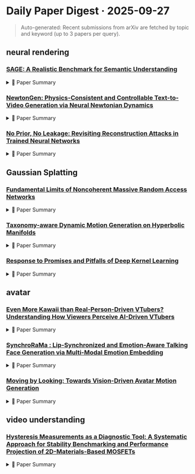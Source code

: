 # Daily Paper Digest · 2025-09-27
> Auto-generated: Recent submissions from arXiv are fetched by topic and keyword (up to 3 papers per query).

## neural rendering

### [SAGE: A Realistic Benchmark for Semantic Understanding](http://arxiv.org/pdf/2509.21310v1)


<!--break-out-of-list-->
<details markdown="1">
<summary>📄 Paper Summary </summary>

### 1. Task / Problem
- Retrieval Robustness

### 2. Motivation & Gaps
- Traditional retrieval evaluation assumes pristine textual conditions, yet real-world document corpora invariably contain OCR errors, typographical mistakes, formatting inconsistencies, and potentially malicious perturbations.

- **Related work challenges:**
  - MTEB: Primarily assesses performance under ideal conditions and focuses narrowly on retrieval tasks.
  - BEIR: Misses critical aspects of semantic robustness and human alignment.
  - Traditional benchmarks for text embeddings: Assume clean corpora and do not account for real-world text corruptions.
  - Existing similarity metrics: Fail to capture nuanced performance differences across various tasks.
  - N/A: N/A
  - Learning to summarize from human feedback: Existing methods often lack the ability to incorporate nuanced human preferences effectively.
  - Thakur et al. (BEIR Benchmark): Zero-shot evaluation of information retrieval models.
  - OpenAI's human feedback dataset: Capturing different aspects of how humans evaluate text similarity and quality.
  - Embedding models: Brittleness observed in embedding models when confronted with character-level variations.
  - N/A: N/A
  - Adversarial augmentation methodology: Assessing retrieval robustness against textual corruptions.

### 3. Core Idea
- To evaluate similarity metrics' effectiveness when confronted with textual corruptions encountered in practical deployment environments.

### 4. Method
- **Pipeline**: Generate adversarially augmented corpora through systematic perturbation of original documents.
- **Architecture / Loss / Training**: The architecture employs a loss function that incorporates human feedback ratings.
- **Complexity / Resources**: Corpus size increases by a factor of 19 due to 18 perturbed versions per original document.

### 5. Experiments
- **Datasets & Metrics**: Utilized the complete BEIR benchmark comprising 18 standardized retrieval datasets across 9 IR task types.
- **Baselines**: BM25, BM25 Score, BM25 score, Cosine Similarity, Existing summarization models, Jaccard Similarity, Jaccard similarity, Levenshtein Ratio, N/A, NDCG@10, OpenAI’s text-embedding-3-large, ROUGE Score, ROUGE score, Random selection of summaries
- **Main Results**: NDCG@10 scores computed for both original and augmented corpora.
- **Ablations**: Ablation studies indicate the importance of human feedback in the training process.
- **Limitations / Stress Tests**: The method may struggle with highly technical or domain-specific texts.

### 6. Takeaways
- **Pros**: Comprehensive evaluation of semantic understanding., Identifies critical trade-offs in model performance., Provides a more realistic assessment of model robustness.
- **Cons**: No single model excels across all evaluation dimensions., Some models demonstrate brittleness under certain tasks., Current benchmarks do not capture all necessary aspects of semantic understanding.
- **Future Work**: Further refinement of evaluation metrics., Exploration of additional challenging scenarios., Integration of human feedback in model training.

</details>

### [NewtonGen: Physics-Consistent and Controllable Text-to-Video Generation via Neural Newtonian Dynamics](http://arxiv.org/pdf/2509.21309v1)


<!--break-out-of-list-->
<details markdown="1">
<summary>📄 Paper Summary </summary>

### 1. Task / Problem
- Modeling and forecasting Newtonian motion using Neural ODEs

### 2. Motivation & Gaps
- The need for a unified framework to learn the underlying dynamics of various systems rather than just fitting simple kinematics.

- **Related work challenges:**
  - Ho et al. (2020); Song et al. (2021); Ramesh et al. (2021); Rombach et al. (2022): Models produce visually appealing frames but struggle with physically plausible motion.
  - Kang et al. (2025); Li et al. (2025a); Chefer et al. (2025): Current models only learn the distribution of visual appearances without understanding physical laws.
  - PhysGen (Liu et al., 2024): Requires predefined physical simulation parameters that do not generalize well.
  - PhysT2V (Xue et al., 2025): Assumes existing models can perform physical reasoning, which they struggle with in challenging scenarios.
  - Various encoder-decoder methods: Designed for single types of simple dynamical systems, making them difficult to generalize.
  - Go-with-the-Flow: Struggles with handling deformations, rotations, or more complex motions.
  - ControlNet: Typically encodes trajectories or bounding boxes but may not effectively manage complex dynamics.
  - Physics-Clean Datasets: High-quality datasets of physical dynamics are still lacking.
  - SORA: Limited physical consistency in generated videos.
  - Veo3: Inability to accurately reflect physical parameters.
  - CogVideoX-5B: Challenges in maintaining realistic motion trajectories.
  - VideoPhy: Evaluating physical commonsense for video generation: Lack of physical consistency in generated videos.
  - End-to-end differentiable physics for learning and control: Difficulty in modeling complex multi-object interactions.
  - Stable video diffusion: Scaling latent video diffusion models to large datasets: Inability to effectively handle noisy data.
  - Denoising diffusion probabilistic models: Lack of physical realism in generated videos.
  - Video diffusion models: Inadequate evaluation frameworks for assessing physical accuracy.
  - Neural implicit representations for physical parameter inference: Challenges in inferring physical parameters accurately from video data.
  - Visual interaction networks: Learning a physics simulator from video: Limited ability to generalize across different physical scenarios.
  - Galileo: Perceiving physical object properties by integrating a physics engine with deep learning: Difficulty in accurately predicting object interactions in complex environments.
  - Learning to see physics via visual de-animation: Challenges in maintaining physical realism in generated animations.
  - Previous motion modeling techniques: Inability to capture complex nonlinear dynamics effectively.
  - N/A: N/A
  - Traditional neural networks for trajectory prediction: They only fit simple kinematics and do not learn the underlying dynamics.
  - Existing physical dynamics equations: They are often insufficient for capturing complex real-world motions.
  - Other motion control models: They struggle with tasks involving deformation or rotation.

### 3. Core Idea
- Using Neural ODEs (NND) to learn the dynamics of motion from video data, providing a framework that can handle complex physical interactions.

### 4. Method
- **Pipeline**: NND learns dynamics from video data and uses optical flow control for video generation.
- **Architecture / Loss / Training**: Lightweight three-layer MLP trained in latent space.
- **Complexity / Resources**: Real-time or faster inference speeds.

### 5. Experiments
- **Datasets & Metrics**: The experiments utilize generated videos of different motion types and evaluate them using the Physical Invariance Score (PIS).
- **Baselines**: CogVideoX-5B, ControlNet, Denoising diffusion probabilistic models, DiT by Peebles & Xie (2023), Existing text-to-video generation models, Galileo, Go-with-the-Flow, Learning to see physics via visual de-animation, N/A, Neural implicit representations, Other motion control models, Other motion-controlled video generation models, Other neural network approaches, Ours, PhysT2V, SORA, Sora, Sora OpenAI (2024b), Traditional neural networks, Traditional physics-based models, Veo3, Video diffusion models, Visual interaction networks, Wan2.2
- **Main Results**: NND can independently predict the physical states of multiple objects and generate corresponding motions.
- **Ablations**: Ablation studies show the impact of the residual MLP on improving prediction accuracy.
- **Limitations / Stress Tests**: NND does not currently support event-based dynamics like collisions or explosions.

### 6. Takeaways
- **Pros**: Enables physically consistent video synthesis., Allows for interpretable, white-box control over generated motion., Efficiently learns latent dynamics from a small amount of physics-clean data.
- **Cons**: Still relies on a pre-trained video generator., May require significant manual effort for physical simulation.
- **Future Work**: Explore further integration of physical laws into generative models., Investigate scalability of the approach to more complex dynamics.

</details>

### [No Prior, No Leakage: Revisiting Reconstruction Attacks in Trained Neural Networks](http://arxiv.org/pdf/2509.21296v1)


<!--break-out-of-list-->
<details markdown="1">
<summary>📄 Paper Summary </summary>

### 1. Task / Problem
- Analyzing the effectiveness of reconstruction attacks on neural networks

### 2. Motivation & Gaps
- The paper investigates the reliability of reconstruction attacks on neural networks, emphasizing the importance of prior knowledge for successful reconstructions.

- **Related work challenges:**
  - Haim et al. [15]: The attack's success relies on restrictive assumptions, limiting practical applicability.
  - Smorodinsky et al. [27]: Provided guarantees on reconstruction attacks that are based on univariate data distribution.
  - Haim et al. [15]: Unclear why optimization problem converges to actual training samples without prior knowledge.
  - Loo et al. [21]: Theoretical guarantees established under unrealistic settings.
  - [26]: Reconstruction attacks are sensitive to initialization, making verification difficult.
  - Haim et al. [15]: The original work's framework differs slightly from the practical setting, necessitating a new definition and analysis.
  - N/A: N/A
  - Haim et al. [15]: Ensuring solutions remain within the domain of natural images during reconstruction.
  - Differentially private empirical risk minimization: N/A
  - The Algorithmic Foundations of Differential Privacy: N/A
  - Calibrating noise to sensitivity in private data analysis: N/A
  - Sparse subspace clustering: Algorithm, theory, and applications: N/A
  - Privacy leakage on dnns: A survey of model inversion attacks and defenses: N/A
  - Inverting gradients-how easy is it to break privacy in federated learning?: N/A
  - Reconstructing training data from trained neural networks: N/A
  - Model inversion attacks against collaborative inference: N/A
  - Deep models under the gan: information leakage from collaborative deep learning: N/A
  - Evaluating gradient inversion attacks and defenses in federated learning: N/A
  - Directional convergence and alignment in deep learning: N/A
  - The composition theorem for differential privacy: N/A
  - Understanding reconstruction attacks with the neural tangent kernel and dataset distillation: N/A
  - Gradient descent maximizes the margin of homogeneous neural networks: N/A
  - Scalable extraction of training data from (production) language models: N/A
  - Adarankgrad: Adaptive gradient-rank and moments for memory-efficient llms training and fine-tuning: N/A
  - Sumo: Subspace-aware moment-orthogonalization for accelerating memory-efficient llm training: N/A
  - Training data reconstruction: Privacy due to uncertainty?: N/A
  - Provable privacy attacks on trained shallow neural networks: N/A
  - Diffusion art or digital forgery? investigating data replication in diffusion models: N/A
  - Defending against data reconstruction attacks in federated learning: An information theory approach: N/A
  - Support-vector networks: N/A
  - Attention is all you need: N/A
  - Fishing for user data in large-batch federated learning via gradient magnification: N/A
  - Galore: Memory-efficient llm training by gradient low-rank projection: N/A
  - Deep leakage from gradients: N/A
  - N/A: N/A
  - N/A: N/A

### 3. Core Idea
- Reconstruction attacks are generally unreliable without prior knowledge, and shifting the training set can mitigate privacy risks.

### 4. Method
- **Pipeline**: Synthetic training samples were generated and a 2-layer ReLU network was trained to assess reconstruction quality.
- **Architecture / Loss / Training**: A 3-layer architecture was trained on CIFAR with shifted training samples to evaluate the impact of prior knowledge.
- **Complexity / Resources**: Training involved 500K epochs with a focus on minimizing reconstruction loss without additional regularization.

### 5. Experiments
- **Datasets & Metrics**: CIFAR dataset was used, with metrics based on the average distance of reconstructions to the actual training set.
- **Baselines**: Haim et al. [15], Loo et al. [21], N/A
- **Main Results**: Reconstruction quality deteriorated significantly as the attacker's prior knowledge weakened.
- **Ablations**: Experiments demonstrated the effect of varying initialization radii on reconstruction success.
- **Limitations / Stress Tests**: The proposed defenses do not provably prevent reconstruction, leaving room for potential information leakage.

### 6. Takeaways
- **Pros**: Provides a rigorous theoretical foundation for understanding reconstruction attacks., Identifies conditions under which existing reconstruction methods fail., Demonstrates that extensive training can enhance privacy.
- **Cons**: Theoretical results rely on specific assumptions that may not hold in all scenarios., Empirical results may not cover all possible attack vectors., Limited exploration of alternative methods for reconstruction attacks.
- **Future Work**: Investigate additional conditions that could enhance the reliability of reconstruction attacks., Explore the implications of these findings on model training practices., Develop methods to further mitigate the risks of data leakage in neural networks.

</details>

## Gaussian Splatting

### [Fundamental Limits of Noncoherent Massive Random Access Networks](http://arxiv.org/pdf/2509.21300v1)


<!--break-out-of-list-->
<details markdown="1">
<summary>📄 Paper Summary </summary>

### 1. Task / Problem
- Analyze capacity bounds based on fading variances and user activity

### 2. Motivation & Gaps
- The paper investigates how the decay of fading variances affects capacity in interference-limited networks, particularly focusing on the impact of user activity.

- **Related work challenges:**
  - Lozano, Heath, and Andrews (2013): The saturation regime in interference-limited networks cannot be avoided by random user activity or by using channel inputs beyond the scale family.
  - Polyansky (2019): Inter-user interference becomes critical due to the large number of potentially transmitting devices in unsourced random access scenarios.
  - Lozano, Heath, and Andrews (2013): Modeling the wireless network as a MIMO block-fading channel with bounded capacity under Gaussian inputs.
  - Various studies on massive random access: Assuming a fixed number of bits transmitted by each user, leading to vanishing transmission rates as blocklength increases.
  - N/A: Characterizing achievable rates in large networks is unfeasible.
  - Previous studies on channel capacity: Limited understanding of how user cooperation and variance decay affect capacity.
  - Lozano, Heath, and Andrews [35]: The channel capacity is bounded in the SNR under certain conditions.
  - Lozano, Heath, and Andrews model: Combining random user activity with an infinite number of interferers.
  - Lozano, Heath, and Andrews [35]: Their analysis requires restrictive constraints on channel inputs, which may not apply to bursty signaling strategies.
  - [19]: Assumes equal fading variances for all interferers, which may not hold in all spatial models.
  - [39, Th. 4.3]: Shows that the rate achievable by any scale family of input distributions is bounded in transmit power.
  - N/A: N/A
  - N/A: N/A
  - N/A: N/A
  - N/A: N/A
  - Wireless networks of bounded capacity: N/A
  - Bursty wireless networks of bounded capacity: N/A
  - 6G: The personal tactile internet—and open questions for information theory: N/A
  - 6G and beyond: The future of wireless communications systems: N/A
  - 6G wireless communications networks: A comprehensive survey: N/A
  - QoS aware resource allocation for coexistence mechanisms between eMBB and URLLC: N/A
  - Interference management in femtocells: N/A
  - Grant-free random access in machine-type communication: Approaches and challenges: N/A
  - Unsourced random access: A recent paradigm for massive connectivity: N/A
  - A perspective on massive random-access: N/A
  - Gaussian interference channel capacity to within one bit: N/A
  - Interference alignment and degrees of freedom of the k-user interference channel: N/A
  - Opportunistic exploitation of bandwidth resources through reinforcement learning: N/A
  - Opportunistic interference management: N/A
  - Bursty interference channel with feedback: N/A
  - Capacity of Gaussian many-access channels: N/A
  - Improved bounds on Gaussian MAC and sparse regression via Gaussian inequalities: N/A
  - Scaling laws for Gaussian random many-access channels: N/A
  - Unsourced multiple access with random user activity: N/A
  - Many-user multiple access with random user activity: N/A
  - Fundamental limits of many-user MAC with finite payloads and fading: N/A
  - Energy efficient coded random access for the wireless uplink: N/A
  - Unsourced random access in mimo quasi-static rayleigh fading channels: Finite blocklength and scaling law analyses: N/A
  - Low complexity schemes for the random access gaussian channel: N/A
  - A user-independent successive interference cancellation based coding scheme for the unsourced random access Gaussian channel: N/A
  - SPARCs for unsourced random access: N/A
  - A coded compressed sensing scheme for unsourced multiple access: N/A
  - Unsourced random access with coded compressed sensing: Integrating amp and belief propagation: N/A
  - Sparcs for unsourced random access: N/A
  - Unsourced random access with coded compressed sensing: Integrating amp and belief propagation: N/A
  - Near-optimal coding for many-user multiple access channels: N/A
  - Fundamental limits of cooperation: N/A
  - Analysis of path loss propagation models in mobile communication: N/A
  - Capacity bounds via duality with applications to multiple-antenna systems on flat-fading channels: N/A
  - On multipath fading channels at high-SNR: N/A
  - On the high-SNR capacity of noncoherent networks: N/A

### 3. Core Idea
- The paper presents bounds on capacity that depend on the decay rates of fading variances, showing that capacity can be bounded or unbounded based on these rates and user activity patterns.

### 4. Method
- **Pipeline**: The analysis involves defining J-interfering cells and deriving upper bounds on mutual information using differential entropies and variational bounds.
- **Architecture / Loss / Training**: N/A
- **Complexity / Resources**: N/A

### 5. Experiments
- **Datasets & Metrics**: Theoretical analysis based on mathematical modeling rather than empirical datasets.
- **Baselines**: Existing models of noncoherent wireless networks, Fading channel models, Free-space path loss model, Gaussian channel models, Gaussian codebooks, Interference channel models, N/A, Okumura-Hata model, Previous channel capacity models, Previous works on capacity bounds in interference-limited networks
- **Main Results**: Capacity is bounded in transmit power when fading variances decay at an exponential rate or slower; unbounded capacity is achievable under certain conditions.
- **Ablations**: N/A
- **Limitations / Stress Tests**: The analysis does not cover all possible decay patterns of fading variances.

### 6. Takeaways
- **Pros**: Provides a comprehensive analysis of capacity limits in massive random access networks., Identifies critical factors affecting network performance, such as fading coefficients and user activity., Offers insights into managing inter-user interference in future wireless networks.
- **Cons**: Assumes users draw codebooks from the same distribution, which may not reflect real-world scenarios., Does not address practical implementation challenges of the proposed theoretical models., Limited exploration of alternative access strategies beyond random access.
- **Future Work**: Investigate practical implementations of the theoretical findings in real-world networks., Explore alternative coding strategies to mitigate interference in massive access scenarios., Study the impact of user mobility on network capacity and performance.

</details>

### [Taxonomy-aware Dynamic Motion Generation on Hyperbolic Manifolds](http://arxiv.org/pdf/2509.21281v1)


<!--break-out-of-list-->
<details markdown="1">
<summary>📄 Paper Summary </summary>

### 1. Task / Problem
- Dynamic Motion Generation

### 2. Motivation & Gaps
- The paper addresses the challenge of generating physically-consistent motions that adhere to the hierarchical structure of human movements.

- **Related work challenges:**
  - Gaussian Process Latent Variable Model (GPLVM): Did not directly leverage the hierarchical nature of taxonomies.
  - Gaussian Process Hyperbolic Latent Variable Model (GPHLVM): While it preserves hierarchical structure, it can generate physically impractical motions due to data-sparse regions.
  - Probabilistic n-gram language models: Struggled to capture the continuous nature of movement and overlooked the hierarchical structure.
  - Gaussian Process Dynamical Model (GPDM): Does not incorporate hyperbolic geometry in latent space.
  - Gaussian Process Latent Variable Model (GPLVM): Fails to model temporal dynamics effectively.
  - GPLVM: Incorporating graph structure into latent space while preserving distances.
  - GPDM: Adapting mean prediction methods to hyperbolic settings.
  - Hyperbolic Kernels: Accurately capturing the geometry of hyperbolic space.
  - Gaussian distribution methods: Mean is analytically intractable in hyperbolic WGD.
  - Conditional optimization approaches: Inability to specify desired goal points for latent trajectories.
  - Geodesics computation: Risk of traversing low data density regions.
  - GPLVM: Inability to capture the taxonomy structure effectively.
  - GPHLVM: Limited smoothness in latent trajectories.
  - GPDM: Does not preserve hierarchical structure.
  - N/A: N/A

### 3. Core Idea
- Three forms of inductive biases are essential to learn taxonomy-aware dynamically-consistent latent spaces.

### 4. Method
- **Pipeline**: The model uses a combination of hyperbolic geometry and dynamics priors to generate motion trajectories.
- **Architecture / Loss / Training**: The model incorporates a loss function that emphasizes taxonomy preservation and smooth trajectory generation.
- **Complexity / Resources**: The model requires significant computational resources for training due to the complexity of hyperbolic geometry.

### 5. Experiments
- **Datasets & Metrics**: The evaluation is conducted on a dataset of hand motions, using metrics such as stress, mean squared jerk (MSJ), and mean squared error (MSE).
- **Baselines**: Euclidean Gaussian Processes, GPDM, GPHLVM, GPLVM, Gaussian Process Dynamical Model (GPDM), Gaussian Process Hyperbolic Latent Variable Model (GPHLVM), N/A, Standard GPLVM
- **Main Results**: Trajectories obtained as geodesics on the pullback metric of the learned model produced low-uncertainty, physically-consistent motions that capture hierarchical structure and temporal dynamics of the motion data.
- **Ablations**: Ablation studies indicate the importance of each inductive bias in the model's performance.
- **Limitations / Stress Tests**: The model struggles with data-sparse regions, leading to high uncertainty in motion predictions.

### 6. Takeaways
- **Pros**: Preserves hierarchical structure of motions., Ensures physical consistency in generated motions., Generates novel motion sequences that comply with taxonomy.
- **Cons**: Can produce physically impractical motions in data-sparse regions., Complexity in integrating taxonomy-aware inductive biases.
- **Future Work**: Explore further improvements in physical consistency., Investigate additional taxonomies for motion generation.

</details>

### [Response to Promises and Pitfalls of Deep Kernel Learning](http://arxiv.org/pdf/2509.21228v1)


<!--break-out-of-list-->
<details markdown="1">
<summary>📄 Paper Summary </summary>

### 1. Task / Problem
- Critique and clarification of arguments in Deep Kernel Learning

### 2. Motivation & Gaps
- The paper discusses the misalignment of marginal likelihood with generalization in deep kernel learning (DKL) and proposes maximizing a conditional log marginal likelihood (CLML) to improve performance.

- **Related work challenges:**
  - Promises and Pitfalls of Deep Kernel Learning (Ober et al., 2021): Argues that deep kernel learning can overfit the marginal likelihood objective function, leading to poor predictive performance.
  - Lotfi et al. (2022): Overfitting due to lack of uncertainty representation.
  - Ober et al. (2021): Underfitting due to certain parameter settings leading to poor generalization.
  - Deep kernel learning: N/A
  - Stochastic variational deep kernel learning: N/A
  - Few-shot adaptation for manipulating granular materials under domain shift: N/A

### 3. Core Idea
- Maximizing a conditional log marginal likelihood (CLML) can improve the performance of deep kernel learning (DKL) over traditional marginal likelihood optimization.

### 4. Method
- **Pipeline**: Deep Kernel Learning integrates neural networks with Gaussian processes to enhance flexibility and uncertainty representation.
- **Architecture / Loss / Training**: The method involves various estimation approaches including pre-training, warm-start optimization, and end-to-end training.
- **Complexity / Resources**: The preferred estimation approach depends on the architecture, application, and data.

### 5. Experiments
- **Datasets & Metrics**: N/A
- **Baselines**: DKL, Deep Kernel Learning, Gaussian processes, LML, N/A
- **Main Results**: CLML improves performance on problems with smaller datasets.
- **Ablations**: N/A
- **Limitations / Stress Tests**: N/A

### 6. Takeaways
- **Pros**: Deep Kernel Learning provides a scalable mechanism for transforming inputs., It combines the strengths of Gaussian processes and neural networks., Offers compelling practical performance across various applications.
- **Cons**: Potential for overfitting as noted by Ober et al. (2021)., Complexity in estimation due to many parameters., Dependence on architecture and data can complicate results.
- **Future Work**: Further exploration of the balance between data fit and complexity., Investigate the implications of reparametrization in different contexts., Develop more robust methods to prevent overfitting in deep kernel learning.

</details>

## avatar

### [Even More Kawaii than Real-Person-Driven VTubers? Understanding How Viewers Perceive AI-Driven VTubers](http://arxiv.org/pdf/2509.20817v1)


<!--break-out-of-list-->
<details markdown="1">
<summary>📄 Paper Summary </summary>

### 1. Task / Problem
- Understanding viewer perceptions of AI-driven VTubers

### 2. Motivation & Gaps
- The study investigates viewer beliefs and concerns regarding AI-driven VTubers compared to real-person-driven VTubers.

- **Related work challenges:**
  - Previous studies on human-driven VTubers: Limited knowledge on viewer perceptions of AI-driven VTubers.
  - Previous studies on human-driven VTubers: Limited insights into the unique characteristics and audience perceptions of AI-driven VTubers.
  - Research on VTubers' viewer motivations: Understanding how AI-driven VTubers alter viewer experience and engagement.
  - Studies on VTuber's virtual persona: Determining the consistency and evolution of AI-driven VTubers' personas.
  - Concerns about the Nakanohito model: Identifying viewer opinions on AI potentially replacing the Nakanohito role.
  - Nakanohito in human-driven VTubers: Unclear viewer perceptions of the developer's role in AI-driven VTubers
  - Previous studies on VTuber culture: Limited understanding of AI-driven VTubers' appeal compared to human VTubers.
  - Research on human-driven VTuber ecosystems: Understanding the role of community in the success of AI-driven VTubers.
  - Previous studies on VTuber personas: Limited understanding of how community lore influences AI persona perception.
  - Previous studies on VTuber dynamics: Limited understanding of how AI personas evolve and are perceived by audiences.
  - Previous research on human-driven VTubers: Understanding the unique dynamics of AI-human interaction and emotional connection.
  - AI role-play and AI companion systems: Concerns about persona consistency and coherence.
  - Neuro-sama community analysis: Understanding the role of a non-human generative agent in participatory culture.
  - SCP Foundation: Decentralized authorship and community consensus in lore creation.
  - N/A: N/A
  - N/A: N/A
  - Previous studies on VTubers: Limited understanding of viewer perceptions and the role of AI in VTuber interactions.
  - Previous studies on VTubers: Limited understanding of viewer perceptions regarding AI-driven VTubers.
  - Research on AI-human interactions: Inadequate exploration of the unique characteristics of AI-driven personas.
  - Previous studies on VTubers: Limited understanding of viewer perceptions and the impact of AI on VTuber personas.
  - N/A: N/A

### 3. Core Idea
- Viewers have specific concerns about the roles and control of AI-driven VTubers, particularly regarding management and technical aspects.

### 4. Method
- **Pipeline**: Topic modeling using data from YouTube and Reddit.
- **Architecture / Loss / Training**: The model employs Qwen2.5-VL-72B with recommended hyperparameters.
- **Complexity / Resources**: Multiple instances are deployed locally using vLLM.

### 5. Experiments
- **Datasets & Metrics**: YouTube and Reddit data were used to analyze viewer concerns and perceptions.
- **Baselines**: Human streamers, Human-driven VTubers, N/A, Previous AI-driven VTuber studies, Previous research on human-driven VTubers, Traditional AI applications, Traditional VTuber analysis, Traditional VTuber persona studies, Traditional VTubers, Traditional content creation models, Traditional human VTubers, Traditional streaming content, Viewer engagement metrics
- **Main Results**: Key topics identified include technical control, management of events, and relationships with other VTubers.
- **Ablations**: N/A
- **Limitations / Stress Tests**: Focused on a single English-speaking case study.

### 6. Takeaways
- **Pros**: Continuous operation without human constraints, Reduced risk of personal scandals, Potentially more cost-effective to operate
- **Cons**: Concerns about authenticity and emotional depth, Risk of generating unpredictable or inappropriate content, Potential hindrance to forming deep parasocial bonds
- **Future Work**: Further research on viewer motivations and expectations, Exploration of AI VTuber persona construction and evolution, Understanding opinions and concerns surrounding AI as Nakanohito

</details>

### [SynchroRaMa : Lip-Synchronized and Emotion-Aware Talking Face Generation via Multi-Modal Emotion Embedding](http://arxiv.org/pdf/2509.19965v1)


<!--break-out-of-list-->
<details markdown="1">
<summary>📄 Paper Summary </summary>

### 1. Task / Problem
- Video Generation

### 2. Motivation & Gaps
- The paper addresses the challenge of generating high-quality, lip-synchronized talking face videos by integrating multi-modal emotional nuances with audio-driven motion modules.

- **Related work challenges:**
  - Hallo: Maintaining appearance consistency while aligning audio and visual features.
  - V ASA-1: Operating in a disentangled latent space for precise and expressive facial animations.
  - AniTalker: N/A
  - Hallo: Maintaining appearance consistency while aligning audio and visual features.
  - V ASA-1: Enabling precise and expressive facial animations in a disentangled latent space.
  - AniTalker: Capturing a wide range of facial dynamics including subtle expressions and head movements.
  - Emotion-english-distilroberta: Limited ability to capture emotional nuances from single modalities.
  - Wav2Vec 2.0: Background music interference in audio feature extraction.
  - Denoising UNet: Maintaining temporal coherence and emotional expressiveness in generated videos.
  - Hallo: Produces artifacts in some frames.
  - Echomimic: Exhibits inconsistent motion and unnatural lip movements.
  - VExpress: Fails to maintain identity and introduces excessive motion.
  - Aniportrait: Struggles with lip sync accuracy.
  - Echomimic: Lifelike audio-driven portrait animations through editable landmark conditions: Limited ability to generate full-body talking videos.
  - Videollama 2: Advancing spatial-temporal modeling and audio understanding in video-llms: Performance on languages other than English needs evaluation.
  - Hallo3: Highly dynamic and realistic portrait image animation with diffusion transformer networks: Inconsistent facial attributes and artifacts in generated videos.
  - N/A: N/A

### 3. Core Idea
- The proposed framework effectively integrates multi-modal emotional nuances with audio-driven motion modules to generate high-quality, lip-synchronized talking face videos.

### 4. Method
- **Pipeline**: The method involves conditioning the model on visual and textual information to enhance video quality and lip synchronization.
- **Architecture / Loss / Training**: The model incorporates various loss functions including emo loss and AU loss to improve emotional expressiveness and realism.
- **Complexity / Resources**: The model is trained mainly on portrait images and requires significant computational resources for training.

### 5. Experiments
- **Datasets & Metrics**: The experiments utilize various datasets and metrics including FVD, Sync scores, PSNR, SSIM, and LPIPS to evaluate performance.
- **Baselines**: Aniportrait, Echomimic, Hallo, N/A, Previous talking face generation methods, Standard diffusion models, State-of-the-art methods, VExpress, w/ A2M module, w/ multi-modal emotion embedding, w/ textual integration, w/o A2M module, w/o multi-modal emotion embedding, w/o textual integration
- **Main Results**: The proposed method outperforms state-of-the-art methods in terms of video quality, naturalness, and motion consistency.
- **Ablations**: Ablation studies demonstrate the importance of the A2M module, textual integration, and emotion embedding in enhancing video quality.
- **Limitations / Stress Tests**: The model currently cannot generate full-body talking videos and its performance on non-English languages is untested.

### 6. Takeaways
- **Pros**: Achieves higher subjective ratings in overall naturalness., Demonstrates motion diversity., Exhibits video smoothness.
- **Cons**: Relies on a single reference image which may not capture dynamic changes., Potential limitations in output diversity due to Gaussian prior in VAE., Complexity in integrating multiple modalities may increase computational resources.
- **Future Work**: Explore further enhancements in emotional expressiveness., Investigate additional modalities for input., Improve real-time performance.

</details>

### [Moving by Looking: Towards Vision-Driven Avatar Motion Generation](http://arxiv.org/pdf/2509.19259v1)


<!--break-out-of-list-->
<details markdown="1">
<summary>📄 Paper Summary </summary>

### 1. Task / Problem
- Scene Navigation and Goal Discovery

### 2. Motivation & Gaps
- Current avatar motion generation methods lack human-like sensors, which are crucial for realistic motion.

- **Related work challenges:**
  - Existing human motion generation systems: They typically use abstract representations for perception, lacking human-like vision.
  - Datasets with isolated human motion: They do not provide context of a scene or lack scale.
  - Reinforcement Learning methods: They face challenges in mapping visual inputs to actions while generating natural human motion.
  - Previous methods using precomputed waypoints: These methods often require manual intervention and lack realism in motion generation.
  - Reinforcement learning approaches: High-dimensional action spaces complicate reward function construction and can lead to unnatural motion.
  - Existing sensor-based methods: They often rely on oracle information or sparse sensing, lacking a realistic connection to human-like perception.
  - Text-to-motion approaches: Lack of semantic control and reliance on user input.
  - EgoGen: EgoGen requires the exact location of the goal and uses a complex reward structure to ensure realistic motion.
  - EgoGen: Limited to known goals and does not utilize egocentric vision effectively.
  - 3D-MEM: Does not address the lack of memory in avatar navigation.
  - Vision-Language Models: Need for integration into avatar motion generation for improved performance.
  - Resolving 3D human pose ambiguities with 3D scene constraints: N/A
  - Stochastic scene-aware motion prediction: N/A
  - Autonomous Character-Scene Interaction Synthesis from Text Instruction: N/A
  - Scaling Up Dynamic Human-Scene Interaction Modeling: N/A
  - EgoGen: An Egocentric Synthetic Data Generator: N/A
  - AMASS: Archive of motion capture as surface shapes: N/A
  - Expressive body capture: 3D hands, face, and body from a single image: N/A
  - Adversarial motion priors for stylized physics-based character control: N/A
  - Generating diverse human motions from textual descriptions: N/A
  - BABEL: Bodies, action and behavior with english labels: N/A
  - Neural state machine for character-scene interactions: N/A
  - The replica dataset: A digital replica of indoor spaces: N/A
  - GRAB: A dataset of whole-body human grasping of objects: N/A
  - Unified physics-based character control through masked motion inpainting: N/A
  - Human motion diffusion model: N/A
  - Closing the loop between simulation and diffusion for multi-task character control: N/A
  - Putting human motion generation in context: N/A
  - Adversarial learning for modeling human motion: N/A
  - Language-conditioned human motion generation in 3d scenes: N/A
  - 3d scene memory for embodied exploration and reasoning: N/A
  - Unified physics-based motion control via scalable discrete representations: N/A
  - Human-aware 3D scene generation: N/A
  - Scene-aware semantic navigation with instruction-guided control: N/A
  - The wanderings of odysseus in 3D scenes: N/A
  - A Diffusion-Based Autoregressive Motion Model for Real-Time Text-Driven Motion Control: N/A
  - Synthesizing diverse human motions in 3d indoor scenes: N/A

### 3. Core Idea
- CLOPS integrates egocentric vision into avatar motion generation, allowing for effective navigation and goal discovery.

### 4. Method
- **Pipeline**: Decouples motion skill learning from visual sensing, using reinforcement learning to map visual inputs to motion commands.
- **Architecture / Loss / Training**: Utilizes a Q-learning policy for motion control based on visual input.
- **Complexity / Resources**: Requires significant computational resources for training and testing across multiple scenes.

### 5. Experiments
- **Datasets & Metrics**: Trained on five different scenes (S1 to S5) with metrics including Success Rate and Collision Rate.
- **Baselines**: CLOPS (only Vision), CLOPS+ (known Goal), Data-driven methods, EgoGen, End-to-end RL methods, Existing human motion generation systems, Existing text-to-motion approaches, N/A, Other autonomous navigation methods, Previous motion generation methods, Reinforcement learning-based motion controllers
- **Main Results**: CLOPS outperforms EgoGen in target reaching success rate and collision avoidance.
- **Ablations**: Experimented with sensor placement and its impact on avatar motion.
- **Limitations / Stress Tests**: Identified limitations in navigation due to lack of memory and control over the avatar's body.

### 6. Takeaways
- **Pros**: CLOPS generates human-like motion using egocentric vision., The decoupling of motion skills and control improves training efficiency., The approach generalizes well to new scenes.
- **Cons**: The method may struggle with complex scenes not represented in training data., Training may require significant computational resources., The reliance on Q-learning may introduce challenges in convergence.
- **Future Work**: Explore additional sensory inputs beyond vision., Investigate real-time applications of CLOPS in interactive environments., Enhance the model's ability to handle dynamic obstacles.

</details>

## video understanding

### [Hysteresis Measurements as a Diagnostic Tool: A Systematic Approach for Stability Benchmarking and Performance Projection of 2D-Materials-Based MOSFETs](http://arxiv.org/pdf/2509.21315v1)


<!--break-out-of-list-->
<details markdown="1">
<summary>📄 Paper Summary </summary>

### 1. Task / Problem
- Modeling the transition between polarization states in ferroelectric materials

### 2. Motivation & Gaps
- Understanding the dynamics of ferroelectric materials and their switching behavior is crucial for the development of advanced electronic devices.

- **Related work challenges:**
  - Various studies on hysteresis in 2D-MOSFETs: Vague definitions and arbitrary measurement conditions leading to unreliable comparisons.
  - Previous literature on hysteresis metrics: Fragmentary understanding of mechanisms contributing to hysteresis.
  - N/A: Single-frequency measurements are inadequate for assessing device stability.
  - N/A: Naive use of maximum hysteresis metrics can misclassify device stability based on dielectric thickness.
  - N/A: Defining a metric for device stability is complicated by varying defect distributions.
  - N/A: N/A
  - N/A: N/A
  - N/A: N/A
  - N/A: Understanding the simultaneous contribution of multiple mechanisms to hysteresis.
  - N/A: N/A
  - Current published data on hysteresis in 2D-MOSFETs: Data is often collected under arbitrary conditions, making cross-device comparisons nearly impossible.
  - Marin et al.: N/A
  - Pasadas et al.: N/A
  - Alkauskas et al.: N/A
  - Turiansky et al.: N/A
  - N/A: N/A
  - Vopsaroiu et. al.: Reproducing experimental data of thin films
  - Hysteresis in single-layer MoS2 field effect transistors: Understanding the impact of device thickness and dopant concentration on hysteresis measurements.
  - High-performance WS2 MOSFETS with bilayer WS2 contacts: Achieving low hysteresis in 2D transistors.
  - Comparison of trapped charges and hysteresis behavior in hBN encapsulated single MoS2 flake based field effect transistors: Identifying the effects of substrate materials on hysteresis.
  - N/A: N/A
  - Bennett, R.K.A., Pop, E.: How do quantum effects influence the capacitance and carrier density of monolayer MoS2 transistors?: Understanding the influence of quantum effects on capacitance and carrier density.
  - Xia, J., Chen, F., Li, J., Tao, N.: Measurement of the quantum capacitance of graphene.: Measuring quantum capacitance accurately.
  - Bera, M.K., Kharb, R., Sharma, N., et al.: Influence of quantum capacitance on charge carrier density estimation in a nanoscale field-effect transistor.: Estimating charge carrier density in nanoscale transistors.

### 3. Core Idea
- The proposed measurement scheme for hysteresis in 2D-MOSFETs is based on maintaining a fixed on/off ratio and determining the effective threshold voltage and equivalent oxide thickness.

### 4. Method
- **Pipeline**: The dynamics of polarization is described using the Pauli master equation and thermally activated transition rates.
- **Architecture / Loss / Training**: N/A
- **Complexity / Resources**: The framework allows for one-dimensional modeling of electrostatics and dynamic processes in 2D-MOSFETs.

### 5. Experiments
- **Datasets & Metrics**: The study includes simulations of charge trapping, mobile charge drift, and ferroelectric gate insulators.
- **Baselines**: N/A, Non-standardized measurement techniques, Previous arbitrary hysteresis measurements, Single-layer MoS2, Standardized hysteresis measurement scheme, WS2 MOSFETs, hBN encapsulated MoS2
- **Main Results**: The analysis shows that variations in dopant concentrations introduce slight variations in the active energy regions of nominally identical devices.
- **Ablations**: N/A
- **Limitations / Stress Tests**: Hysteresis measurements should be carried out on several nominally identical devices to ensure robustness against outliers.

### 6. Takeaways
- **Pros**: Establishes a reliable metric for device stability., Facilitates comparison across different 2D-MOSFET technologies., Enables extrapolation of data from thicker prototypes to sub-nanometer equivalent oxide thicknesses.
- **Cons**: Requires precise control of experimental conditions., May not account for all variables affecting hysteresis., Implementation may be resource-intensive.
- **Future Work**: Further research on the mechanisms of hysteresis., Development of more refined measurement techniques., Exploration of hysteresis in other emerging materials.

</details>
